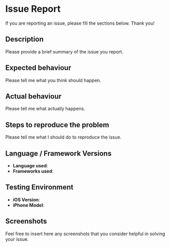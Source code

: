 # Issue Report

If you are reporting an issue, please fill the sections below. Thank you!

## Description

Please provide a brief summary of the issue you report.

## Expected behaviour

Please tell me what you think should happen.

## Actual behaviour

Please tell me what actually happens.

## Steps to reproduce the problem

Please tell me what I should do to reproduce the issue.

## Language / Framework Versions

* **Language used**:
* **Frameworks used**:

## Testing Environment

* **iOS Version**:
* **iPhone Model**:

## Screenshots

Feel free to insert here any screenshots that you consider helpful in solving your issue.
